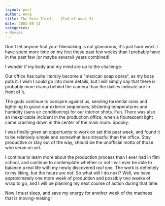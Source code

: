 ```yaml
--- 
layout: post
author: Anna
title: The Best Thief... (End of Week 3)
date: 2003-08-11
categories: 
- Movies
---
```


Don't let anyone fool you- filmmaking is not glamorous, it's just hard work. I have spent more time on my feet these past few weeks than I probably have in the past few (or maybe several) years combined! 

I wonder if my body and my mind are up to the challenge.

Our office has quite literally become a "mexican soap opera", as my boss puts it. I wish I could go into more details, but I will simply say that there is probably more drama behind the camera than the dailies indicate are in front of it. 

The gods continue to conspire against us, sending torrential rains and lightning to grace our exterior sequences, blistering temperatures and humidity (sans air conditioning) for our interior shots. Fun. There was also an inexplicable incident in the production office, when a flourescent light came crashing down in the center of the main room. Spooky.

I was finally given an opportunity to work on set this past week, and found it to be relatively simple and somewhat less stressful than the office. Stay productive or stay out of the way, should be the unofficial motto of those who serve on set.

I continue to learn more about the production process than I ever had in film school, and continue to contemplate whether or not I will ever be able to balance a real life with my newly discovered <i>reel</i> one. The work is definitely to my liking, but the hours are not. So what will I do next? Well, we have approximately one more week of production and possibly two weeks of wrap to go, and I will be planning my next course of action during that time.

Now I must sleep, and save my energy for another week of the madness that is moving-making!